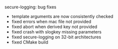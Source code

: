 secure-logging: bug fixes

  - template arguments are now consistently checked
  - fixed errors when mac file not provided
  - fixed abort when derived key not provided
  - fixed crash with slogkey missing parameters
  - fixed secure-logging on 32-bit architectures
  - fixed CMake build

